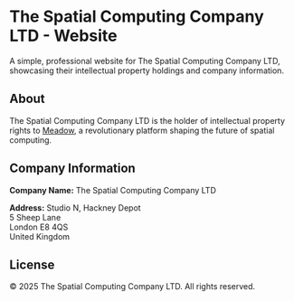 # The Spatial Computing Company LTD - Website

A simple, professional website for The Spatial Computing Company LTD, showcasing their intellectual property holdings and company information.

## About

The Spatial Computing Company LTD is the holder of intellectual property rights to [Meadow](https://meadow.space), a revolutionary platform shaping the future of spatial computing.

## Company Information

**Company Name:** The Spatial Computing Company LTD

**Address:**
Studio N, Hackney Depot  
5 Sheep Lane  
London E8 4QS  
United Kingdom

## License

© 2025 The Spatial Computing Company LTD. All rights reserved.
